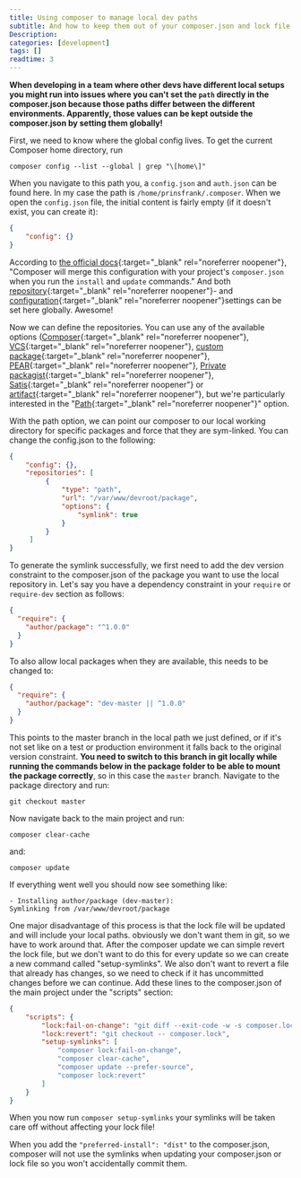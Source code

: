 ```yaml
---
title: Using composer to manage local dev paths
subtitle: And how to keep them out of your composer.json and lock file so your teammates won't be angry at you
Description:
categories: [development]
tags: []
readtime: 3
---
```


**When developing in a team where other devs have different local setups you might run into issues where you can't set the ```path``` directly in the composer.json because those paths differ between the different environments. Apparently, those values can be kept outside the composer.json by setting them globally!**

First, we need to know where the global config lives. To get the current Composer home directory, run

```shell
composer config --list --global | grep "\[home\]"
```

When you navigate to this path you, a ```config.json``` and ```auth.json``` can be found here. In my case the path is ```/home/prinsfrank/.composer```. When we open the ```config.json``` file, the initial content is fairly empty (if it doesn't exist, you can create it):

```json
{
    "config": {}
}
```

According to [the official docs](https://getcomposer.org/doc/03-cli.md#composer-home-config-json){:target="_blank" rel="noreferrer noopener"}, "Composer will merge this configuration with your project's ```composer.json``` when you run the ```install``` and ```update``` commands." And both [repository](https://getcomposer.org/doc/05-repositories.md){:target="_blank" rel="noreferrer noopener"}- and [configuration](https://getcomposer.org/doc/06-config.md){:target="_blank" rel="noreferrer noopener"}settings can be set here globally. Awesome!

Now we can define the repositories. You can use any of the available options ([Composer](https://getcomposer.org/doc/05-repositories.md#composer){:target="_blank" rel="noreferrer noopener"}, [VCS](https://getcomposer.org/doc/05-repositories.md#vcs){:target="_blank" rel="noreferrer noopener"}, [custom package](https://getcomposer.org/doc/05-repositories.md#package-2){:target="_blank" rel="noreferrer noopener"}, [PEAR](https://getcomposer.org/doc/05-repositories.md#pear){:target="_blank" rel="noreferrer noopener"}, [Private packagist](https://getcomposer.org/doc/05-repositories.md#private-packagist){:target="_blank" rel="noreferrer noopener"}, [Satis](https://getcomposer.org/doc/05-repositories.md#satis){:target="_blank" rel="noreferrer noopener"} or [artifact](https://getcomposer.org/doc/05-repositories.md#artifact){:target="_blank" rel="noreferrer noopener"}, but we're particularly interested in the "[Path](https://getcomposer.org/doc/05-repositories.md#path){:target="_blank" rel="noreferrer noopener"}" option. 

With the path option, we can point our composer to our local working directory for specific packages and force that they are sym-linked. You can change the config.json to the following: 

```json
{
    "config": {},
    "repositories": [
         {
             "type": "path",
             "url": "/var/www/devroot/package",
             "options": {
                 "symlink": true
             }
         }
     ]
}
```

To generate the symlink successfully, we first need to add the dev version constraint to the composer.json of the package you want to use the local repository in. Let's say you have a dependency constraint in your ```require``` or ```require-dev``` section as follows:

```json
{
  "require": {
    "author/package": "^1.0.0"
  }
}
```

To also allow local packages when they are available, this needs to be changed to:

```json
{
  "require": {
    "author/package": "dev-master || ^1.0.0"
  }
}
```

This points to the master branch in the local path we just defined, or if it's not set like on a test or production environment it falls back to the original version constraint.
**You need to switch to this branch in git locally while running the commands below in the package folder to be able to mount the package correctly**, so in this case the ```master``` branch. Navigate to the package directory and run:

```shell
git checkout master
```

Now navigate back to the main project and run:

```shell
composer clear-cache
```

and:

```shell
composer update
```

If everything went well you should now see something like: 

```
- Installing author/package (dev-master):
Symlinking from /var/www/devroot/package
```

One major disadvantage of this process is that the lock file will be updated and will include your local paths. obviously we don't want them in git, so we have to work around that. After the composer update we can simple revert the lock file, but we don't want to do this for every update so we can create a new command called "setup-symlinks". We also don't want to revert a file that already has changes, so we need to check if it has uncommitted changes before we can continue. Add these lines to the composer.json of the main project under the "scripts" section: 

```json
{
    "scripts": { 
        "lock:fail-on-change": "git diff --exit-code -w -s composer.lock || (echo 'Please make sure you dont have uncommitted changes to your composer lock file before you continue.' && false )",
        "lock:revert": "git checkout -- composer.lock",
        "setup-symlinks": [
            "composer lock:fail-on-change",
            "composer clear-cache",
            "composer update --prefer-source",
            "composer lock:revert"
        ]
    }
}
```

When you now run ```composer setup-symlinks``` your symlinks will be taken care off without affecting your lock file!

When you add the ```"preferred-install": "dist"``` to the composer.json, composer will not use the symlinks when updating your composer.json or lock file so you won't accidentally commit them.